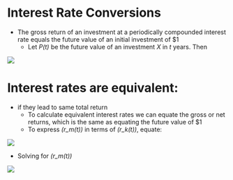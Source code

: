 # Interest Rate Conversions
- The gross return of an investment at a periodically compounded interest rate equals the future value of an initial investment of $1
  - Let _P(t)_ be the future value of an investment _X_ in _t_ years. Then

<img src="https://render.githubusercontent.com/render/math?math=\frac{P(t)}{X} = \frac{(1 %2B \frac{r_m(t)}{m})^{mt}}{X} X = (1 %2B \frac{r_m(t)}{m})^{mt}">

# Interest rates are equivalent:
- if they lead to same total return
  - To calculate equivalent interest rates we can equate the gross or net returns, which is the same as equating the future value of $1
  - To express _(r_m(t))_ in terms of _(r_k(t))_, equate:

<img src="https://render.githubusercontent.com/render/math?math= (1 %2B \frac{r_m(t)}{m})^{mt} = {(1 %2B \frac{r_k(t)}{k})^{kt}}">

  - Solving for _(r_m(t))_

<img src="https://render.githubusercontent.com/render/math?math= r_m(t) = m * (1 %2B \frac{r_k(t)}{k})^{k/m} - m">
